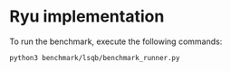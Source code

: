 # Ryu implementation

To run the benchmark, execute the following commands:

```bash
python3 benchmark/lsqb/benchmark_runner.py
```
